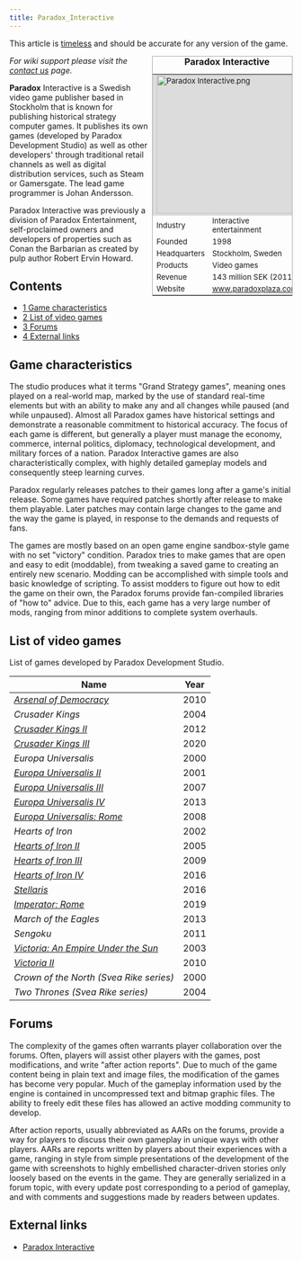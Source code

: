 ```yaml
---
title: Paradox_Interactive
---
```

 This article is [timeless](/wiki/Category:Timeless "Category:Timeless") and should be accurate for any version of the game.

<table align="right" class="infobox" style="border:1px solid darkgray; margin:0px 0px 5px 5px; width: 250px; text-align: left; font-size: 95%; clear:right;"><caption style="font-size: larger;"><b>Paradox Interactive</b></caption><tbody><tr><td colspan="2" style="background-color:#DCDCDC;"><div class="center"><div class="floatnone"><a class="image" href="/wiki/File:Paradox_Interactive.png"><img alt="Paradox Interactive.png" data-file-height="591" data-file-width="600" data-url="https://central.paradoxwikis.com/images/thumb/7/70/Paradox_Interactive.png/250px-Paradox_Interactive.png" decoding="async" height="246" loading="lazy" src="https://central.paradoxwikis.com/images/thumb/7/70/Paradox_Interactive.png/250px-Paradox_Interactive.png" srcset="https://central.paradoxwikis.com/images/thumb/7/70/Paradox_Interactive.png/375px-Paradox_Interactive.png 1.5x, https://central.paradoxwikis.com/images/thumb/7/70/Paradox_Interactive.png/500px-Paradox_Interactive.png 2x" width="250"></a></div></div></td></tr><tr><td>Industry</td><td>Interactive entertainment</td></tr><tr><td>Founded</td><td>1998</td></tr><tr><td>Headquarters</td><td>Stockholm, Sweden</td></tr><tr><td>Products</td><td>Video games</td></tr><tr><td>Revenue</td><td>143 million SEK (2011)</td></tr><tr><td>Website</td><td><a class="external text" href="http://www.paradoxplaza.com" rel="nofollow">www.paradoxplaza.com</a></td></tr></tbody></table>

_For wiki support please visit the [contact us](/wiki/index.php?title=Contact_us&action=edit&redlink=1 "Contact us (page does not exist)") page._  

**Paradox** Interactive is a Swedish video game publisher based in Stockholm that is known for publishing historical strategy computer games. It publishes its own games (developed by Paradox Development Studio) as well as other developers' through traditional retail channels as well as digital distribution services, such as Steam or Gamersgate. The lead game programmer is Johan Andersson.

Paradox Interactive was previously a division of Paradox Entertainment, self-proclaimed owners and developers of properties such as Conan the Barbarian as created by pulp author Robert Ervin Howard.

Contents
--------

*   [1 Game characteristics](#Game_characteristics)
*   [2 List of video games](#List_of_video_games)
*   [3 Forums](#Forums)
*   [4 External links](#External_links)

Game characteristics
--------------------

The studio produces what it terms "Grand Strategy games", meaning ones played on a real-world map, marked by the use of standard real-time elements but with an ability to make any and all changes while paused (and while unpaused). Almost all Paradox games have historical settings and demonstrate a reasonable commitment to historical accuracy. The focus of each game is different, but generally a player must manage the economy, commerce, internal politics, diplomacy, technological development, and military forces of a nation. Paradox Interactive games are also characteristically complex, with highly detailed gameplay models and consequently steep learning curves.

Paradox regularly releases patches to their games long after a game's initial release. Some games have required patches shortly after release to make them playable. Later patches may contain large changes to the game and the way the game is played, in response to the demands and requests of fans.

The games are mostly based on an open game engine sandbox-style game with no set "victory" condition. Paradox tries to make games that are open and easy to edit (moddable), from tweaking a saved game to creating an entirely new scenario. Modding can be accomplished with simple tools and basic knowledge of scripting. To assist modders to figure out how to edit the game on their own, the Paradox forums provide fan-compiled libraries of "how to" advice. Due to this, each game has a very large number of mods, ranging from minor additions to complete system overhauls.

List of video games
-------------------

List of games developed by Paradox Development Studio.

| Name | Year |
| --- | --- |
| _[Arsenal of Democracy](https://aod.paradoxwikis.com/Main_Page "aod:Main Page")_ | 2010 |
| _Crusader Kings_ | 2004 |
| _[Crusader Kings II](https://ck2.paradoxwikis.com/Crusader_Kings_II_Wiki "ckii:Crusader Kings II Wiki")_ | 2012 |
| _[Crusader Kings III](https://ck3.paradoxwikis.com/Crusader_Kings_III_Wiki "ck3:Crusader Kings III Wiki")_ | 2020 |
| _Europa Universalis_ | 2000 |
| _[Europa Universalis II](https://eu2.paradoxwikis.com/Main_Page "eu2:Main Page")_ | 2001 |
| _[Europa Universalis III](https://eu3.paradoxwikis.com/Europa_Universalis_3_Wiki "eu3:Europa Universalis 3 Wiki")_ | 2007 |
| _[Europa Universalis IV](https://eu4.paradoxwikis.com/Europa_Universalis_4_Wiki "eu4:Europa Universalis 4 Wiki")_ | 2013 |
| _[Europa Universalis: Rome](https://eurome.paradoxwikis.com/Europa_Universalis:_Rome_Wiki "eurome:Europa Universalis: Rome Wiki")_ | 2008 |
| _Hearts of Iron_ | 2002 |
| _[Hearts of Iron II](https://hoi2.paradoxwikis.com/Main_Page "hoi2:Main Page")_ | 2005 |
| _[Hearts of Iron III](https://hoi3.paradoxwikis.com/Hearts_of_Iron_3_Wiki "hoi3:Hearts of Iron 3 Wiki")_ | 2009 |
| _[Hearts of Iron IV](http://hoi4.paradoxwikis.com/Hearts_of_Iron_4_Wiki "hoi4:Hearts of Iron 4 Wiki")_ | 2016 |
| _[Stellaris](https://stellaris.paradoxwikis.com/Stellaris_Wiki "stella:Stellaris Wiki")_ | 2016 |
| _[Imperator: Rome](https://imperator.paradoxwikis.com/Imperator_Wiki "imperator:Imperator Wiki")_ | 2019 |
| _March of the Eagles_ | 2013 |
| _Sengoku_ | 2011 |
| _[Victoria: An Empire Under the Sun](https://vic1.paradoxwikis.com/Main_Page "vic1:Main Page")_ | 2003 |
| _[Victoria II](https://vic2.paradoxwikis.com/Victoria_2_Wiki "v2:Victoria 2 Wiki")_ | 2010 |
| _Crown of the North (Svea Rike series)_ | 2000 |
| _Two Thrones (Svea Rike series)_ | 2004 |

Forums
------

The complexity of the games often warrants player collaboration over the forums. Often, players will assist other players with the games, post modifications, and write "after action reports". Due to much of the game content being in plain text and image files, the modification of the games has become very popular. Much of the gameplay information used by the engine is contained in uncompressed text and bitmap graphic files. The ability to freely edit these files has allowed an active modding community to develop.

After action reports, usually abbreviated as AARs on the forums, provide a way for players to discuss their own gameplay in unique ways with other players. AARs are reports written by players about their experiences with a game, ranging in style from simple presentations of the development of the game with screenshots to highly embellished character-driven stories only loosely based on the events in the game. They are generally serialized in a forum topic, with every update post corresponding to a period of gameplay, and with comments and suggestions made by readers between updates.

External links
--------------

*   [Paradox Interactive](http://www.paradoxplaza.com/)